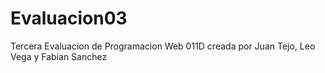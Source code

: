 # Evaluacion03
Tercera Evaluacion de Programacion Web 011D creada por Juan Tejo, Leo Vega y Fabian Sanchez
